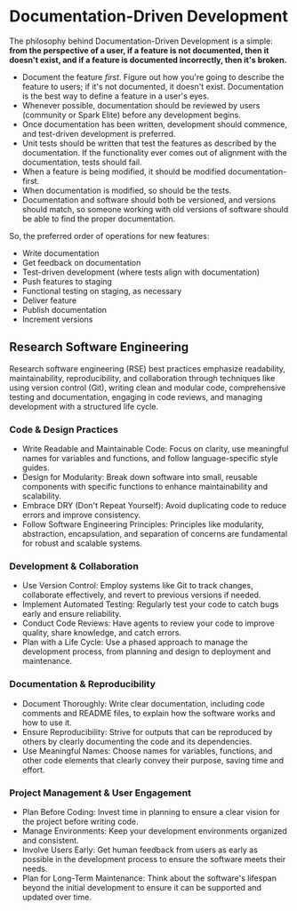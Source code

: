 # Documentation-Driven Development

The philosophy behind Documentation-Driven Development is a simple: **from the perspective of a user, if a feature is not documented, then it doesn't exist, and if a feature is documented incorrectly, then it's broken.**

- Document the feature *first*. Figure out how you're going to describe the feature to users; if it's not documented, it doesn't exist. Documentation is the best way to define a feature in a user's eyes.
- Whenever possible, documentation should be reviewed by users (community or Spark Elite) before any development begins.
- Once documentation has been written, development should commence, and test-driven development is preferred.
- Unit tests should be written that test the features as described by the documentation. If the functionality ever comes out of alignment with the documentation, tests should fail.
- When a feature is being modified, it should be modified documentation-first.
- When documentation is modified, so should be the tests.
- Documentation and software should both be versioned, and versions should match, so someone working with old versions of software should be able to find the proper documentation.

So, the preferred order of operations for new features:
- Write documentation
- Get feedback on documentation
- Test-driven development (where tests align with documentation)
- Push features to staging
- Functional testing on staging, as necessary
- Deliver feature
- Publish documentation
- Increment versions

## Research Software Engineering
Research software engineering (RSE) best practices emphasize readability, maintainability, reproducibility, and collaboration through techniques like using version control (Git), writing clean and modular code, comprehensive testing and documentation, engaging in code reviews, and managing development with a structured life cycle.

### Code & Design Practices
- Write Readable and Maintainable Code: Focus on clarity, use meaningful names for variables and functions, and follow language-specific style guides. 
- Design for Modularity: Break down software into small, reusable components with specific functions to enhance maintainability and scalability. 
- Embrace DRY (Don't Repeat Yourself): Avoid duplicating code to reduce errors and improve consistency. 
- Follow Software Engineering Principles: Principles like modularity, abstraction, encapsulation, and separation of concerns are fundamental for robust and scalable systems. 

### Development & Collaboration
- Use Version Control: Employ systems like Git to track changes, collaborate effectively, and revert to previous versions if needed. 
- Implement Automated Testing: Regularly test your code to catch bugs early and ensure reliability. 
- Conduct Code Reviews: Have agents to review your code to improve quality, share knowledge, and catch errors. 
- Plan with a Life Cycle: Use a phased approach to manage the development process, from planning and design to deployment and maintenance. 

### Documentation & Reproducibility
- Document Thoroughly: Write clear documentation, including code comments and README files, to explain how the software works and how to use it. 
- Ensure Reproducibility: Strive for outputs that can be reproduced by others by clearly documenting the code and its dependencies. 
- Use Meaningful Names: Choose names for variables, functions, and other code elements that clearly convey their purpose, saving time and effort. 

### Project Management & User Engagement
- Plan Before Coding: Invest time in planning to ensure a clear vision for the project before writing code. 
- Manage Environments: Keep your development environments organized and consistent. 
- Involve Users Early: Get human feedback from users as early as possible in the development process to ensure the software meets their needs. 
- Plan for Long-Term Maintenance: Think about the software's lifespan beyond the initial development to ensure it can be supported and updated over time.
